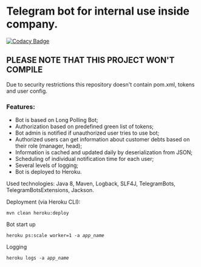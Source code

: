 # Telegram bot for internal use inside company.
[![Codacy Badge](https://app.codacy.com/project/badge/Grade/31c586b264204eef98c12a700563b089)](https://www.codacy.com/manual/whiskels/TelegramNotifierBot?utm_source=github.com&amp;utm_medium=referral&amp;utm_content=whiskels/TelegramNotifierBot&amp;utm_campaign=Badge_Grade)
## PLEASE NOTE THAT THIS PROJECT WON'T COMPILE
Due to security restrictions this repository doesn't contain pom.xml, tokens and user config.

### Features:
- Bot is based on Long Polling Bot;
- Authorization based on predefined green list of tokens;
- Bot admin is notified if unauthorized user tries to use bot;
- Authorized users can get information about customer debts based on their role (manager, head);
- Information is cached and updated daily by deserialization from JSON;
- Scheduling of individual notification time for each user;
- Several levels of logging;
- Bot is deployed to Heroku.

Used technologies: Java 8, Maven, Logback, SLF4J, TelegramBots, TelegramBotsExtensions, Jackson.

Deployment (via Heroku CLI):

<code>mvn clean heroku:deploy</code>

Bot start up

<code>heroku ps:scale worker=1 -a *app_name*</code>

Logging

<code>heroku logs -a *app_name*</code>
